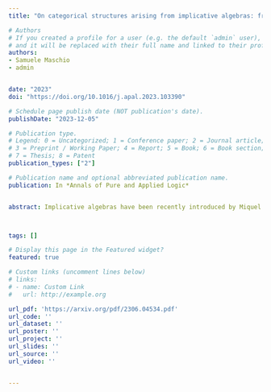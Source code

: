 ```yaml
---
title: "On categorical structures arising from implicative algebras: from topology to assemblies"

# Authors
# If you created a profile for a user (e.g. the default `admin` user), write the username (folder name) here 
# and it will be replaced with their full name and linked to their profile.
authors:
- Samuele Maschio
- admin


date: "2023"
doi: "https://doi.org/10.1016/j.apal.2023.103390"

# Schedule page publish date (NOT publication's date).
publishDate: "2023-12-05"

# Publication type.
# Legend: 0 = Uncategorized; 1 = Conference paper; 2 = Journal article;
# 3 = Preprint / Working Paper; 4 = Report; 5 = Book; 6 = Book section;
# 7 = Thesis; 8 = Patent
publication_types: ["2"]

# Publication name and optional abbreviated publication name.
publication: In *Annals of Pure and Applied Logic*


abstract: Implicative algebras have been recently introduced by Miquel in order to provide a unifying notion of model, encompassing the most relevant and used ones, such as realizability (both classical and intuitionistic), and forcing. In this work, we initially approach implicative algebras as a generalization of locales, and we extend  several topological-like concepts to the realm of implicative algebras, accompanied by various concrete examples. Then, we shift our focus to viewing implicative algebras as a generalization of partial combinatory algebras. We abstract the notion of a category of assemblies, partition assemblies, and modest sets to arbitrary implicative algebras, and thoroughly investigate their categorical properties and interrelationships.



tags: []

# Display this page in the Featured widget?
featured: true

# Custom links (uncomment lines below)
# links:
# - name: Custom Link
#   url: http://example.org

url_pdf: 'https://arxiv.org/pdf/2306.04534.pdf'
url_code: ''
url_dataset: ''
url_poster: ''
url_project: ''
url_slides: ''
url_source: ''
url_video: ''


---
```



